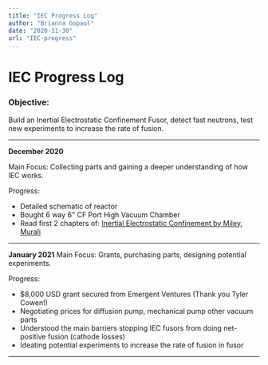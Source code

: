 ```yaml
---
title: "IEC Progress Log"
author: "Brianna Gopaul"
date: "2020-11-30"
url: "IEC-progress"
...
```


# IEC Progress Log  

### Objective:
Build an Inertial Electrostatic Confinement Fusor, detect fast neutrons, test new experiments to increase the rate of fusion. 

- - - 

**December 2020**

Main Focus: Collecting parts and gaining a deeper understanding of how IEC works. 

Progress: 
- Detailed schematic of reactor 
- Bought 6 way 6" CF Port High Vacuum Chamber
- Read first 2 chapters of: [Inertial Electrostatic Confinement by Miley, Murali](https://www.springer.com/gp/book/9781461493372)

- - - 

**January 2021**
Main Focus: Grants, purchasing parts, designing potential experiments. 

Progress: 
- $8,000 USD grant secured from Emergent Ventures (Thank you Tyler Cowen!)
- Negotiating prices for diffusion pump, mechanical pump other vacuum parts
- Understood the main barriers stopping IEC fusors from doing net-positive fusion (cathode losses)
- Ideating potential experiments to increase the rate of fusion in fusor 

- - -

